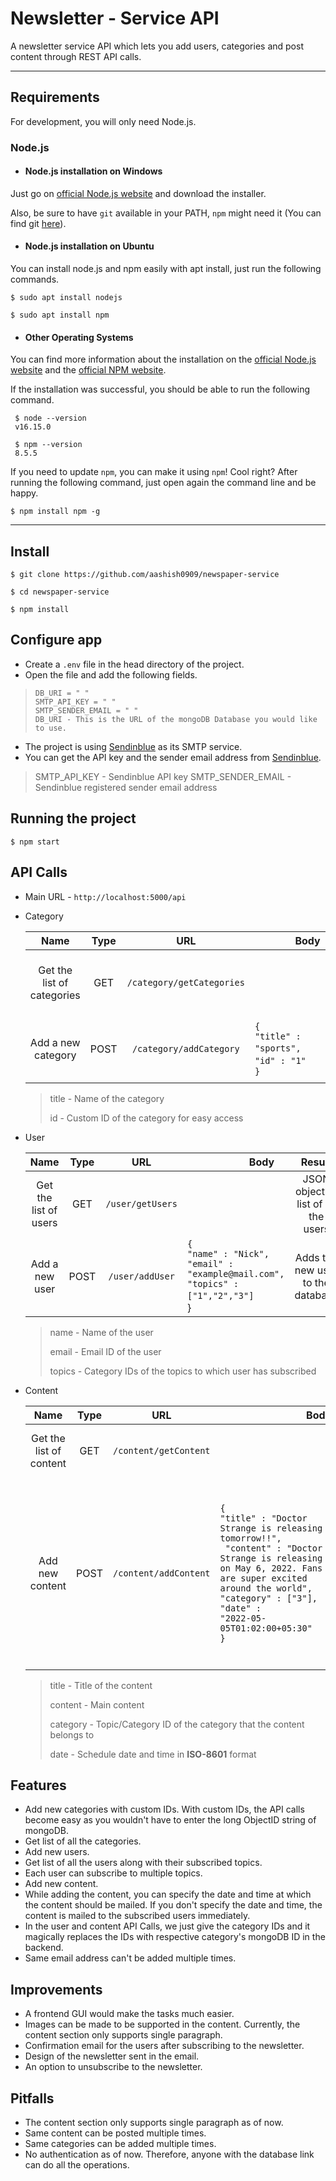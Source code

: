 # Newsletter - Service API

A newsletter service API which lets you add users, categories and post content through REST API calls.

---



## Requirements

For development, you will only need Node.js.

### Node.js

- #### Node.js installation on Windows

Just go on [official Node.js website](https://nodejs.org/) and download the installer.

Also, be sure to have `git` available in your PATH, `npm` might need it (You can find git [here](https://git-scm.com/)).

- #### Node.js installation on Ubuntu

You can install node.js and npm easily with apt install, just run the following commands.

    $ sudo apt install nodejs
    
    $ sudo apt install npm

- #### Other Operating Systems

You can find more information about the installation on the [official Node.js website](https://nodejs.org/) and the [official NPM website](https://npmjs.org/).

If the installation was successful, you should be able to run the following command.

   

     $ node --version
     v16.15.0
    
     $ npm --version
     8.5.5

If you need to update `npm`, you can make it using `npm`! Cool right? After running the following command, just open again the command line and be happy.

    $ npm install npm -g



---

## Install

    $ git clone https://github.com/aashish0909/newspaper-service
    
    $ cd newspaper-service
    
    $ npm install



## Configure app

- Create a `.env` file in the head directory of the project.
- Open the file and add the following fields.

>     DB_URI = " "
>     SMTP_API_KEY = " "
>     SMTP_SENDER_EMAIL = " "
>     DB_URI - This is the URL of the mongoDB Database you would like to use.
- The project is using [Sendinblue](https://www.sendinblue.com/) as its SMTP service.
- You can get the API key and the sender email address from [Sendinblue](https://www.sendinblue.com/).
>SMTP_API_KEY - Sendinblue API key
>SMTP_SENDER_EMAIL - Sendinblue registered sender email address



## Running the project 

    $ npm start



## API Calls

- Main URL - `http://localhost:5000/api`

- Category

    |            Name            | Type  |            URL            | &nbsp;&nbsp;&nbsp;&nbsp;&nbsp;&nbsp;&nbsp;&nbsp;&nbsp;&nbsp;&nbsp;&nbsp;&nbsp;&nbsp;&nbsp;Body                                  |                  Result                   |
    | :------------------------: | :---: | :-----------------------: | :------------------------------------------------------------------------------------------------------------------------------ | :---------------------------------------: |
    | Get the list of categories |  GET  | `/category/getCategories` |                                                                                                                                 | JSON object of list of all the categories |
    |     Add a new category     | POST  |  `/category/addCategory`  | `{`<br/>   `"title" : "sports",`&nbsp;&nbsp;&nbsp;&nbsp;&nbsp;&nbsp;&nbsp;&nbsp;<br/>    `"id" : "1"`&nbsp;&nbsp;&nbsp;<br/>`}` |   Adds the new category to the database   |

    > title - Name of the category
    >
    > id - Custom ID of the category for easy access

    

- User

  |         Name          | Type  |       URL        | &nbsp;&nbsp;&nbsp;&nbsp;&nbsp;&nbsp;&nbsp;&nbsp;&nbsp;&nbsp;&nbsp;&nbsp;&nbsp;&nbsp;&nbsp;&nbsp;&nbsp;&nbsp;&nbsp;&nbsp;&nbsp;&nbsp;&nbsp;Body |                Result                |
  | :-------------------: | :---: | :--------------: | :--------------------------------------------------------------------------------------------------------------------------------------------- | :----------------------------------: |
  | Get the list of users |  GET  | `/user/getUsers` |                                                                                                                                                | JSON object of list of all the users |
  |    Add a new user     | POST  | `/user/addUser`  | `{`<br/>    `"name" : "Nick",`<br/>    `"email" : "example@mail.com",`<br/>    `"topics" : ["1","2","3"]`&nbsp;&nbsp;<br/>}                    |  Adds the new user to the database   |

  > name - Name of the user
  >
  > email - Email ID of the user
  >
  > topics - Category IDs of the topics to which user has subscribed

  

- Content

  |          Name           | Type  |          URL          | &nbsp;&nbsp;&nbsp;&nbsp;&nbsp;&nbsp;&nbsp;&nbsp;&nbsp;&nbsp;&nbsp;&nbsp;&nbsp;&nbsp;&nbsp;&nbsp;&nbsp;&nbsp;&nbsp;&nbsp;&nbsp;&nbsp;&nbsp;&nbsp;&nbsp;&nbsp;&nbsp;&nbsp;&nbsp;&nbsp;&nbsp;&nbsp;Body                                                                      |                                                         Result                                                          |
  | :---------------------: | :---: | :-------------------: | :------------------------------------------------------------------------------------------------------------------------------------------------------------------------------------------------------------------------------------------------------------------------ | :---------------------------------------------------------------------------------------------------------------------: |
  | Get the list of content |  GET  | `/content/getContent` |                                                                                                                                                                                                                                                                           |                                             JSON object of list of content                                              |
  |     Add new content     | POST  | `/content/addContent` | `{`<br/>    `"title" : "Doctor Strange is releasing tomorrow!!",`<br/>   ` "content" : "Doctor Strange is releasing on May 6, 2022. Fans are super excited around the world",`<br/> `"category" : ["3"],`<br/>    `"date" : `<br/>`"2022-05-05T01:02:00+05:30"` <br />`}` | Adds the new content to the database and schedules the email to be sent to the subscribed users of that specific topic. |

  > title - Title of the content
  >
  > content - Main content
  >
  > category - Topic/Category ID of the category that the content belongs to
  >
  > date - Schedule date and time in **ISO-8601** format
  
  

## Features

- Add new categories with custom IDs. With custom IDs, the API calls become easy as you wouldn't have to enter the long ObjectID string of mongoDB.
- Get list of all the categories.
- Add new users.
- Get list of all the users along with their subscribed topics.
- Each user can subscribe to multiple topics.
- Add new content.
- While adding the content, you can specify the date and time at which the content should be mailed. If you don't specify the date and time, the content is mailed to the subscribed users immediately.
- In the user and content API Calls, we just give the category IDs and it magically replaces the IDs with respective category's mongoDB ID in the backend.
- Same email address can't be added multiple times.



## Improvements

- A frontend GUI would make the tasks much easier.
- Images can be made to be supported in the content. Currently, the content section only supports single paragraph.
- Confirmation email for the users after subscribing to the newsletter.
- Design of the newsletter sent in the email.
- An option to unsubscribe to the newsletter.



## Pitfalls

- The content section only supports single paragraph as of now.
- Same content can be posted multiple times.
- Same categories can be added multiple times.
- No authentication as of now. Therefore, anyone with the database link can do all the operations.